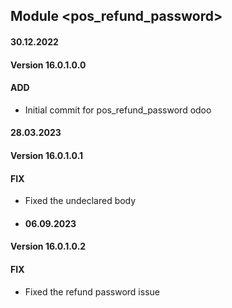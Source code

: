 ## Module <pos_refund_password>

#### 30.12.2022
#### Version 16.0.1.0.0
#### ADD
- Initial commit for pos_refund_password odoo
#### 28.03.2023
#### Version 16.0.1.0.1
#### FIX
- Fixed the undeclared body 
- #### 06.09.2023
#### Version 16.0.1.0.2
#### FIX
- Fixed the refund password issue

